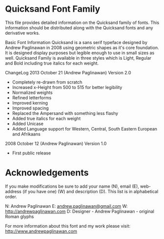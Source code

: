 Quicksand Font Family
========================

This file provides detailed information on the Quicksand family of
fonts. This information should be distributed along with the Quicksand
fonts and any derivative works.

Basic Font Information
Quicksand is a sans serif typeface designed by Andrew Paglinawan in 2008 using geometric shapes as it's core foundation. It is designed display purposes but legible enough to use in small sizes as well. Quicksand Family is available in three styles which is Light, Regular and Bold including true italics for each weight.

ChangeLog
2013 October 21 (Andrew Paglinawan) Version 2.0
- Completely re-drawn from scratch
- Increased x-Height from 500 to 515 for better legibility
- Normalized weights
- Refined letterforms
- Improved kerning
- Improved spacing
- Replaced the Ampersand with something less flashy
- Added true italics for each weight
- Added Unicase
- Added Language support for Western, Central, South Eastern European and Afrikaans

2008 October 12 (Andrew Paglinawan) Version 1.0
- First public release

Acknowledgements
========================
If you make modifications be sure to add your name (N), email (E), web-address
(if you have one) (W) and description (D). This list is in alphabetical order.

N: Andrew Paglinawan
E: andrew.paglinawan@gmail.com
W: http://andrewpaglinawan.com
D: Designer - Andrew Paglinawan - original Roman glyphs

For more information about this font and my work please visit: http://www.andrewpaglinawan.com
